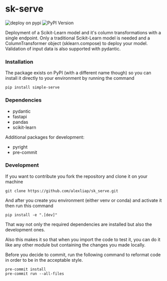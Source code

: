 # sk-serve

![deploy on pypi](https://github.com/alexliap/sk_serve/actions/workflows/publish_package.yaml/badge.svg)
![PyPI Version](https://img.shields.io/pypi/v/simple-serve?label=pypi%20package)

Deployment of a Scikit-Learn model and it's column transformations with a single endpoint. Only a traditional Scikit-Learn model is needed and a ColumnTransformer object (sklearn.compose) to deploy your model. Validation of input data is also supported with pydantic.

### Installation

The package exists on PyPI (with a different name though) so you can install it directly to your environment by running the command

```terminal
pip install simple-serve
```

### Dependencies

* pydantic
* fastapi
* pandas
* scikit-learn

Additional packages for development:

* pyright
* pre-commit

### Development

If you want to contribute you fork the repository and clone it on your machine

```terminal
git clone https://github.com/alexliap/sk_serve.git
```

And after you create you environment (either venv or conda) and activate it then run this command

```terminal
pip install -e ".[dev]"
```

That way not only the required dependencies are installed but also the development ones.

Also this makes it so that when you import the code to test it, you can do it like any other module but containing the changes you made locally.

Before you decide to commit, run the following command to reformat code in order to be in the acceptable style.

```terminal
pre-commit install
pre-commit run --all-files
```
